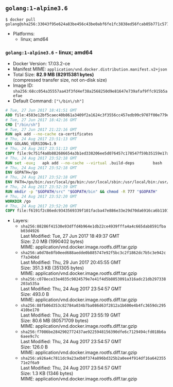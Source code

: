 ## `golang:1-alpine3.6`

```console
$ docker pull golang@sha256:33043f95e624a83be456c43be0abf6fe1fc3838ed56fcab05b771c577f27835b
```

-	Platforms:
	-	linux; amd64

### `golang:1-alpine3.6` - linux; amd64

-	Docker Version: 17.03.2-ce
-	Manifest MIME: `application/vnd.docker.distribution.manifest.v2+json`
-	Total Size: **82.9 MB (82915381 bytes)**  
	(compressed transfer size, not on-disk size)
-	Image ID: `sha256:68cc054a35557aa43f3fd4ef38a2568250d9e81647e739afaf9ffc915b5aefae`
-	Default Command: `["\/bin\/sh"]`

```dockerfile
# Tue, 27 Jun 2017 18:41:51 GMT
ADD file:4583e12bf5caec40b861a3409f2a1624c3f3556cc457edb99c9707f00e779e45 in / 
# Tue, 27 Jun 2017 18:42:16 GMT
CMD ["/bin/sh"]
# Tue, 27 Jun 2017 21:22:16 GMT
RUN apk add --no-cache ca-certificates
# Thu, 24 Aug 2017 23:51:13 GMT
ENV GOLANG_VERSION=1.9
# Thu, 24 Aug 2017 23:51:13 GMT
COPY file:9c751f4a8b882686654a3b1ed338206ee5d076457c178547f59b35159e17a438 in /go-alpine-patches/ 
# Thu, 24 Aug 2017 23:52:18 GMT
RUN set -eux; 	apk add --no-cache --virtual .build-deps 		bash 		gcc 		musl-dev 		openssl 		go 	; 	export 		GOROOT_BOOTSTRAP="$(go env GOROOT)" 		GOOS="$(go env GOOS)" 		GOARCH="$(go env GOARCH)" 		GO386="$(go env GO386)" 		GOARM="$(go env GOARM)" 		GOHOSTOS="$(go env GOHOSTOS)" 		GOHOSTARCH="$(go env GOHOSTARCH)" 	; 		wget -O go.tgz "https://golang.org/dl/go$GOLANG_VERSION.src.tar.gz"; 	echo 'a4ab229028ed167ba1986825751463605264e44868362ca8e7accc8be057e993 *go.tgz' | sha256sum -c -; 	tar -C /usr/local -xzf go.tgz; 	rm go.tgz; 		cd /usr/local/go/src; 	for p in /go-alpine-patches/*.patch; do 		[ -f "$p" ] || continue; 		patch -p2 -i "$p"; 	done; 	./make.bash; 		rm -rf /go-alpine-patches; 	apk del .build-deps; 		export PATH="/usr/local/go/bin:$PATH"; 	go version
# Thu, 24 Aug 2017 23:52:18 GMT
ENV GOPATH=/go
# Thu, 24 Aug 2017 23:52:18 GMT
ENV PATH=/go/bin:/usr/local/go/bin:/usr/local/sbin:/usr/local/bin:/usr/sbin:/usr/bin:/sbin:/bin
# Thu, 24 Aug 2017 23:52:19 GMT
RUN mkdir -p "$GOPATH/src" "$GOPATH/bin" && chmod -R 777 "$GOPATH"
# Thu, 24 Aug 2017 23:52:20 GMT
WORKDIR /go
# Thu, 24 Aug 2017 23:52:20 GMT
COPY file:f6191f2c86edc9343569339f101facba47e886e33e29d70da6916ca6b1101a53 in /usr/local/bin/ 
```

-	Layers:
	-	`sha256:88286f41530e93dffd4b964e1db22ce4939fffa4a4c665dab8591fbab03d4926`  
		Last Modified: Tue, 27 Jun 2017 18:49:37 GMT  
		Size: 2.0 MB (1990402 bytes)  
		MIME: application/vnd.docker.image.rootfs.diff.tar.gzip
	-	`sha256:a0d78e8fb0eed688aedde0b885747e92f5bc3c2f1862dc7b5c3e942cf7a34b6d`  
		Last Modified: Thu, 29 Jun 2017 20:45:55 GMT  
		Size: 351.3 KB (351305 bytes)  
		MIME: application/vnd.docker.image.rootfs.diff.tar.gzip
	-	`sha256:c078ece33e4035c9024579e7e41f4d5b8053091a316adc21db297338203a535a`  
		Last Modified: Thu, 24 Aug 2017 23:54:57 GMT  
		Size: 493.0 B  
		MIME: application/vnd.docker.image.rootfs.diff.tar.gzip
	-	`sha256:88fb06d353c82784a034b7ba086d63f2812a1b600e4b4fc3659dc295410be170`  
		Last Modified: Thu, 24 Aug 2017 23:55:19 GMT  
		Size: 80.6 MB (80571709 bytes)  
		MIME: application/vnd.docker.image.rootfs.diff.tar.gzip
	-	`sha256:f7086be2842902772437ae9225948156390dfe6c7129494cfd018b6a6aee9c7c`  
		Last Modified: Thu, 24 Aug 2017 23:54:57 GMT  
		Size: 126.0 B  
		MIME: application/vnd.docker.image.rootfs.diff.tar.gzip
	-	`sha256:a926a4c7811dc9a23adb8f374a896bd325b2a0ee4f914df16a64235571e2f6a9`  
		Last Modified: Thu, 24 Aug 2017 23:54:57 GMT  
		Size: 1.3 KB (1346 bytes)  
		MIME: application/vnd.docker.image.rootfs.diff.tar.gzip
